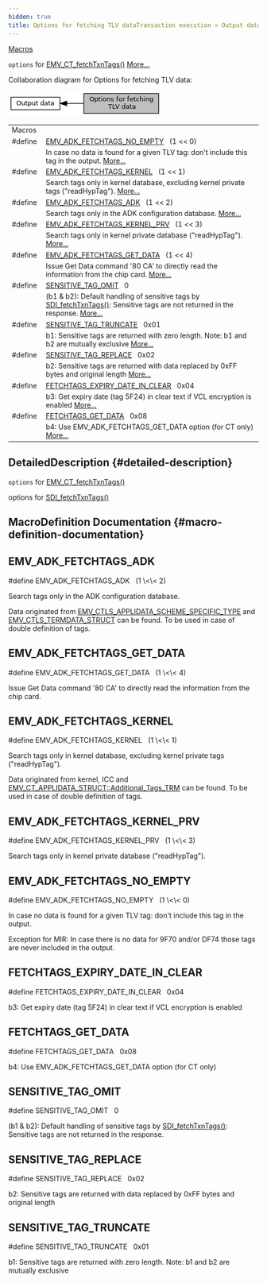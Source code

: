 ```yaml
---
hidden: true
title: Options for fetching TLV dataTransaction execution » Output data
---
```


[Macros](#define-members)

`options` for <a href="group___f_u_n_c___f_l_o_w.md#gab005fdec183a0c8fef18ae677cce6dc5">EMV_CT_fetchTxnTags()</a> [More\...](#details)

Collaboration diagram for Options for fetching TLV data:

![](group___f_e_t_c_h___t_a_g_s___o_p_t_i_o_n_s.png)

|  |  |
|----|----|
| Macros |  |
| #define  | [EMV_ADK_FETCHTAGS_NO_EMPTY](#ga21aa8da8d69f7acd9d8e13b9543df5c0)   (1 \<\< 0) |
|   | In case no data is found for a given TLV tag: don\'t include this tag in the output. [More\...](#ga21aa8da8d69f7acd9d8e13b9543df5c0)<br/> |
| #define  | [EMV_ADK_FETCHTAGS_KERNEL](#gaf2ba6457aff8e9f5bc3acc1b84715061)   (1 \<\< 1) |
|   | Search tags only in kernel database, excluding kernel private tags (\"readHypTag\"). [More\...](#gaf2ba6457aff8e9f5bc3acc1b84715061)<br/> |
| #define  | [EMV_ADK_FETCHTAGS_ADK](#gaa31b37586c799160f1439280de97c8cc)   (1 \<\< 2) |
|   | Search tags only in the ADK configuration database. [More\...](#gaa31b37586c799160f1439280de97c8cc)<br/> |
| #define  | [EMV_ADK_FETCHTAGS_KERNEL_PRV](#gafb7d6f4621362bf0576cc8ec0dee96e7)   (1 \<\< 3) |
|   | Search tags only in kernel private database (\"readHypTag\"). [More\...](#gafb7d6f4621362bf0576cc8ec0dee96e7)<br/> |
| #define  | [EMV_ADK_FETCHTAGS_GET_DATA](#ga4aaa4083df605146b8ca652c6ceee553)   (1 \<\< 4) |
|   | Issue Get Data command \'80 CA\' to directly read the information from the chip card. [More\...](#ga4aaa4083df605146b8ca652c6ceee553)<br/> |
| #define  | [SENSITIVE_TAG_OMIT](#ga4d0d4200051eace7b386b0b60576a7f8)   0 |
|   | (b1 & b2): Default handling of sensitive tags by <a href="sdi__data_8h.md#aa0964da27a7a19aaae21a423f330af83">SDI_fetchTxnTags()</a>: Sensitive tags are not returned in the response. [More\...](#ga4d0d4200051eace7b386b0b60576a7f8)<br/> |
| #define  | [SENSITIVE_TAG_TRUNCATE](#ga6f8e5b493d848f1d3c55031be9d729b8)   0x01 |
|   | b1: Sensitive tags are returned with zero length. Note: b1 and b2 are mutually exclusive [More\...](#ga6f8e5b493d848f1d3c55031be9d729b8)<br/> |
| #define  | [SENSITIVE_TAG_REPLACE](#ga02da4a00c6611051f852cba64f25696e)   0x02 |
|   | b2: Sensitive tags are returned with data replaced by 0xFF bytes and original length [More\...](#ga02da4a00c6611051f852cba64f25696e)<br/> |
| #define  | [FETCHTAGS_EXPIRY_DATE_IN_CLEAR](#ga7b8ac5b03afa9de30ceb1700d2d696a3)   0x04 |
|   | b3: Get expiry date (tag 5F24) in clear text if VCL encryption is enabled [More\...](#ga7b8ac5b03afa9de30ceb1700d2d696a3)<br/> |
| #define  | [FETCHTAGS_GET_DATA](#gab484f75a638e56fe47d83bc9259c67fb)   0x08 |
|   | b4: Use EMV_ADK_FETCHTAGS_GET_DATA option (for CT only) [More\...](#gab484f75a638e56fe47d83bc9259c67fb)<br/> |

## DetailedDescription {#detailed-description}

`options` for <a href="group___f_u_n_c___f_l_o_w.md#gab005fdec183a0c8fef18ae677cce6dc5">EMV_CT_fetchTxnTags()</a>

options for <a href="sdi__data_8h.md#aa0964da27a7a19aaae21a423f330af83">SDI_fetchTxnTags()</a>

## MacroDefinition Documentation {#macro-definition-documentation}

## EMV_ADK_FETCHTAGS_ADK <a href="#gaa31b37586c799160f1439280de97c8cc" id="gaa31b37586c799160f1439280de97c8cc"></a>

<p>#define EMV_ADK_FETCHTAGS_ADK   (1 \<\< 2)</p>

Search tags only in the ADK configuration database.

Data originated from <a href="group___d_e_f___c_o_n_f___a_p_p_l_i.md#ga6632685219259930248b2c7aa2186f66">EMV_CTLS_APPLIDATA_SCHEME_SPECIFIC_TYPE</a> and <a href="group___d_e_f___c_o_n_f___t_e_r_m.md#struct_e_m_v___c_t_l_s___t_e_r_m_d_a_t_a___s_t_r_u_c_t">EMV_CTLS_TERMDATA_STRUCT</a> can be found. To be used in case of double definition of tags.

## EMV_ADK_FETCHTAGS_GET_DATA <a href="#ga4aaa4083df605146b8ca652c6ceee553" id="ga4aaa4083df605146b8ca652c6ceee553"></a>

<p>#define EMV_ADK_FETCHTAGS_GET_DATA   (1 \<\< 4)</p>

Issue Get Data command \'80 CA\' to directly read the information from the chip card.

## EMV_ADK_FETCHTAGS_KERNEL <a href="#gaf2ba6457aff8e9f5bc3acc1b84715061" id="gaf2ba6457aff8e9f5bc3acc1b84715061"></a>

<p>#define EMV_ADK_FETCHTAGS_KERNEL   (1 \<\< 1)</p>

Search tags only in kernel database, excluding kernel private tags (\"readHypTag\").

Data originated from kernel, ICC and <a href="group___d_e_f___c_o_n_f___a_p_p_l_i.md#ad7a6039ab1aa91113c012eab4293d664">EMV_CT_APPLIDATA_STRUCT::Additional_Tags_TRM</a> can be found. To be used in case of double definition of tags.

## EMV_ADK_FETCHTAGS_KERNEL_PRV <a href="#gafb7d6f4621362bf0576cc8ec0dee96e7" id="gafb7d6f4621362bf0576cc8ec0dee96e7"></a>

<p>#define EMV_ADK_FETCHTAGS_KERNEL_PRV   (1 \<\< 3)</p>

Search tags only in kernel private database (\"readHypTag\").

## EMV_ADK_FETCHTAGS_NO_EMPTY <a href="#ga21aa8da8d69f7acd9d8e13b9543df5c0" id="ga21aa8da8d69f7acd9d8e13b9543df5c0"></a>

<p>#define EMV_ADK_FETCHTAGS_NO_EMPTY   (1 \<\< 0)</p>

In case no data is found for a given TLV tag: don\'t include this tag in the output.

Exception for MIR: In case there is no data for 9F70 and/or DF74 those tags are never included in the output.

## FETCHTAGS_EXPIRY_DATE_IN_CLEAR <a href="#ga7b8ac5b03afa9de30ceb1700d2d696a3" id="ga7b8ac5b03afa9de30ceb1700d2d696a3"></a>

<p>#define FETCHTAGS_EXPIRY_DATE_IN_CLEAR   0x04</p>

b3: Get expiry date (tag 5F24) in clear text if VCL encryption is enabled

## FETCHTAGS_GET_DATA <a href="#gab484f75a638e56fe47d83bc9259c67fb" id="gab484f75a638e56fe47d83bc9259c67fb"></a>

<p>#define FETCHTAGS_GET_DATA   0x08</p>

b4: Use EMV_ADK_FETCHTAGS_GET_DATA option (for CT only)

## SENSITIVE_TAG_OMIT <a href="#ga4d0d4200051eace7b386b0b60576a7f8" id="ga4d0d4200051eace7b386b0b60576a7f8"></a>

<p>#define SENSITIVE_TAG_OMIT   0</p>

(b1 & b2): Default handling of sensitive tags by <a href="sdi__data_8h.md#aa0964da27a7a19aaae21a423f330af83">SDI_fetchTxnTags()</a>: Sensitive tags are not returned in the response.

## SENSITIVE_TAG_REPLACE <a href="#ga02da4a00c6611051f852cba64f25696e" id="ga02da4a00c6611051f852cba64f25696e"></a>

<p>#define SENSITIVE_TAG_REPLACE   0x02</p>

b2: Sensitive tags are returned with data replaced by 0xFF bytes and original length

## SENSITIVE_TAG_TRUNCATE <a href="#ga6f8e5b493d848f1d3c55031be9d729b8" id="ga6f8e5b493d848f1d3c55031be9d729b8"></a>

<p>#define SENSITIVE_TAG_TRUNCATE   0x01</p>

b1: Sensitive tags are returned with zero length. Note: b1 and b2 are mutually exclusive
